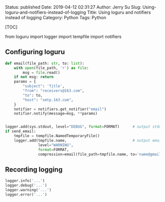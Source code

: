 Status: published
Date: 2019-04-12 02:31:27
Author: Jerry Su
Slug: Using-loguru-and-notifiers-instead-of-logging
Title: Using loguru and notifiers instead of logging
Category: Python
Tags: Python

[TOC]

from loguru import logger
import tempfile
import notifiers

## Configuring loguru
```python
def email(file_path: str, to: list):
    with open(file_path, 'r') as file:
        msg = file.read()
    if not msg: return
    params = {
        "subject": 'Title',
        "from": "receivers@163.com",
        "to": to,
        "host": "smtp.163.com",
    }
    notifier = notifiers.get_notifier("email")
    notifier.notify(message=msg, **params)


logger.add(sys.stdout, level="DEBUG", format=FORMAT)      # output stdout
if send_email:
    tmpfile = tempfile.NamedTemporaryFile()
    logger.add(tmpfile.name,                              # output email
               level="WARNING",
               format=FORMAT,
               compression=email(file_path=tmpfile.name, to='name@gmail.com'))   
```

## Recording logging
```python
logger.info('...')
logger.debug('...')
logger.warning('...')
logger.error('...')
```

